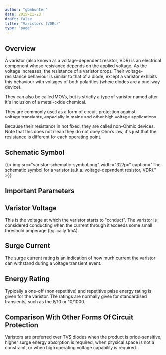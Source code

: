 ```yaml
---
author: "gbmhunter"
date: 2015-11-23
draft: false
title: "Varistors (VDRs)"
type: "page"
---
```


## Overview

A varistor (also known as a voltage-dependent resistor, VDR) is an electrical component whose resistance depends on the applied voltage. As the voltage increases, the resistance of a varistor drops. Their voltage-resistance behaviour is similar to that of a diode, except a varistor exhibits this behaviour with voltages of both polarities (where diodes are a one-way device).

They can also be called MOVs, but is strictly a type of varistor named after it's inclusion of a metal-oxide chemical.

They are commonly used as a form of circuit-protection against voltage transients, especially in mains and other high voltage applications.

Because their resistance in not fixed, they are called non-Ohmic devices. Note that this does not mean they do not obey Ohm's law, it's just that the resistance is different for each operating point.

## Schematic Symbol

{{< img src="varistor-schematic-symbol.png" width="327px" caption="The schematic symbol for a varistor (a.k.a. voltage-dependent resistor, VDR)."  >}}

## Important Parameters

## Varistor Voltage

This is the voltage at which the varistor starts to "conduct". The varistor is considered conducting when the current through it exceeds some small threshold amperage (typically 1mA).

## Surge Current

The surge current rating is an indication of how much current the varistor can withstand during a voltage transient event.

## Energy Rating

Typically a one-off (non-repetitive) and repetitive pulse energy rating is given for the varistor. The ratings are normally given for standardised transients, such as the 8/10 or 10/1000.

## Comparison With Other Forms Of Circuit Protection

Varistors are preferred over TVS diodes when the product is price-sensitive, higher surge energy absorption is required, when physical space is not a constraint, or when high operating voltage capability is required. 
